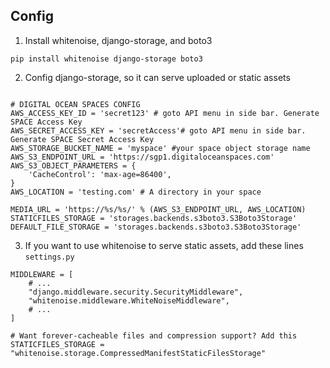 ## Config

1. Install whitenoise, django-storage, and boto3

`pip install whitenoise django-storage boto3`


2. Config django-storage, so it can serve uploaded or static assets

```python3

# DIGITAL OCEAN SPACES CONFIG
AWS_ACCESS_KEY_ID = 'secret123' # goto API menu in side bar. Generate SPACE Access Key
AWS_SECRET_ACCESS_KEY = 'secretAccess'# goto API menu in side bar. Generate SPACE Secret Access Key
AWS_STORAGE_BUCKET_NAME = 'myspace' #your space object storage name
AWS_S3_ENDPOINT_URL = 'https://sgp1.digitaloceanspaces.com'
AWS_S3_OBJECT_PARAMETERS = {
    'CacheControl': 'max-age=86400',
}
AWS_LOCATION = 'testing.com' # A directory in your space

MEDIA_URL = 'https://%s/%s/' % (AWS_S3_ENDPOINT_URL, AWS_LOCATION)
STATICFILES_STORAGE = 'storages.backends.s3boto3.S3Boto3Storage'
DEFAULT_FILE_STORAGE = 'storages.backends.s3boto3.S3Boto3Storage'

```

3. If you want to use whitenoise to serve static assets, add these lines `settings.py`

```python3
MIDDLEWARE = [
    # ...
    "django.middleware.security.SecurityMiddleware",
    "whitenoise.middleware.WhiteNoiseMiddleware",
    # ...
]

# Want forever-cacheable files and compression support? Add this
STATICFILES_STORAGE = "whitenoise.storage.CompressedManifestStaticFilesStorage"

```


